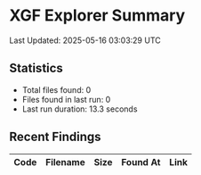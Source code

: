 # XGF Explorer Summary

Last Updated: 2025-05-16 03:03:29 UTC

## Statistics
- Total files found: 0
- Files found in last run: 0
- Last run duration: 13.3 seconds

## Recent Findings
| Code | Filename | Size | Found At | Link |
|------|----------|------|----------|------|
